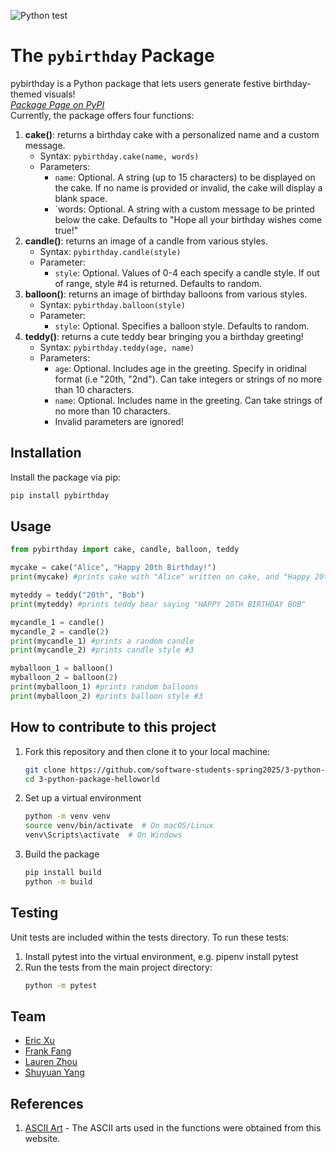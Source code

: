 ![Python test](https://github.com/software-students-spring2025/3-python-package-helloworld/actions/workflows/ci.yml/badge.svg)

# The `pybirthday` Package

pybirthday is a Python package that lets users generate festive birthday-themed visuals!  
*[Package Page on PyPI](https://pypi.org/project/pybirthday/0.1.1/)*  
Currently, the package offers four functions:
1. **cake()**: returns a birthday cake with a personalized name and a custom message.
   - Syntax: `pybirthday.cake(name, words)`
   - Parameters:
     - `name`: Optional. A string (up to 15 characters) to be displayed on the cake. If no name is provided or invalid, the cake will display a blank space.
     - `words: Optional. A string with a custom message to be printed below the cake. Defaults to "Hope all your birthday wishes come true!"
2. **candle()**: returns an image of a candle from various styles.
   - Syntax: `pybirthday.candle(style)`
   - Parameter:
     - `style`: Optional. Values of 0-4 each specify a candle style. If out of range, style #4 is returned. Defaults to random.
3. **balloon()**: returns an image of birthday balloons from various styles.
   - Syntax: `pybirthday.balloon(style)`
   - Parameter:
     - `style`: Optional. Specifies a balloon style. Defaults to random.
4. **teddy()**: returns a cute teddy bear bringing you a birthday greeting!
   - Syntax: `pybirthday.teddy(age, name)`
   - Parameters: 
     - `age`: Optional. Includes age in the greeting. Specify in oridinal format (i.e "20th, "2nd"). Can take integers or strings of no more than 10 characters.
     - `name`: Optional. Includes name in the greeting. Can take strings of no more than 10 characters.
     - Invalid parameters are ignored!

## Installation
Install the package via pip:  
```bash
pip install pybirthday
```

## Usage
```python
from pybirthday import cake, candle, balloon, teddy

mycake = cake("Alice", "Happy 20th Birthday!")
print(mycake) #prints cake with "Alice" written on cake, and "Happy 20th Birthday!" at the bottom

myteddy = teddy("20th", "Bob")
print(myteddy) #prints teddy bear saying "HAPPY 20TH BIRTHDAY BOB"

mycandle_1 = candle()
mycandle_2 = candle(2)
print(mycandle_1) #prints a random candle
print(mycandle_2) #prints candle style #3

myballoon_1 = balloon()
myballoon_2 = balloon(2)
print(myballoon_1) #prints random balloons
print(myballoon_2) #prints balloon style #3
```

## How to contribute to this project
1. Fork this repository and then clone it to your local machine:
   ```sh
   git clone https://github.com/software-students-spring2025/3-python-package-helloworld
   cd 3-python-package-helloworld
   ```
2. Set up a virtual environment
   ```sh
   python -m venv venv
   source venv/bin/activate  # On macOS/Linux
   venv\Scripts\activate  # On Windows
   ```
3. Build the package
   ```sh
   pip install build
   python -m build
   ```

## Testing
Unit tests are included within the tests directory. To run these tests:
1. Install pytest into the virtual environment, e.g. pipenv install pytest
2. Run the tests from the main project directory: 
   ```sh
   python -m pytest
   ```

## Team
- [Eric Xu](https://github.com/EricXu1244)
- [Frank Fang](https://github.com/FrankFangH)
- [Lauren Zhou](https://github.com/laurenlz)
- [Shuyuan Yang](https://github.com/shuyuanyyy)


## References
1. [ASCII Art](https://asciiart.website/index.php) - The ASCII arts used in the functions were obtained from this website.
